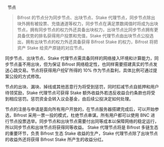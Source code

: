 <div
style=" display:flex;justify-content:space-between;align-items:center;margin-top: 1.6rem"> 
<h1 >节点</h1>
<ClientOnly><button-demo> </button-demo></ClientOnly>
</div>

> Bifrost 的节点分为同步节点、出块节点、Stake 代理节点，同步节点除出块外拥有被投票、充值通道等权力，同步节点在满足票数阈值时将成为出块节点，拥有同步节点的权力外还具备出块权力，出块节点比同步节点拥有更具备优势的排名获得用户投票和充值，Stake 代理节点由出块节点公投选出，拥有出块节点的权力外还具备获得 Bifrost Stake 的权力，Bifrost 将把资产 Stake 给资产原链的对应节点。

同步节点、出块节点、Stake 代理节点需具备同样的网络接入环境和计算能力，同步节点虽不用出块，但为保证 Bifrost 网络稳定性，也同样需要搭建真实的节点发送心跳交易。节点将获得用户挖矿所得的 10% 作为节点盈利，具体比例可通过提案公投的方式修改。

节点的出块、漏块、掉线或其他恶意行为将受到惩罚，同时扣减节点自抵押和用户待领奖励，Stake 代理节点可获得 Stake 额外收益外若违反收益合约条款也将受到相应惩罚。惩罚资金会转入议会基金，由后续公投决定如何处理。

节点的注册与申请是面向所有用户开放的，在节点服务器搭建完成后，可以开始参选，Bifrost 采用一票一投的模式，杜绝节点串谋。所有用户都可以使用 BNC 进行节点投票选举。同步节点和出块节点需要付出同等成本以保障网络的稳定运行，所以同步节点和出块节点将获得同等收益。 Stake 代理节点将是 Bifrost 多链生态的重要环节，负责 Bifrost 生态 Stake 收益的生产，Stake 代理节点除了出块节点的收益外还将获得 Bifrost Stake 所产生的收益分红。